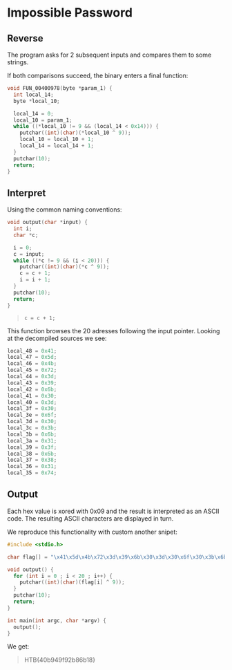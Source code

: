 # Impossible Password

## Reverse

The program asks for 2 subsequent inputs and compares them to some strings.

If both comparisons succeed, the binary enters a final function:

```c
void FUN_00400978(byte *param_1) {
  int local_14;
  byte *local_10;

  local_14 = 0;
  local_10 = param_1;
  while ((*local_10 != 9 && (local_14 < 0x14))) {
    putchar((int)(char)(*local_10 ^ 9));
    local_10 = local_10 + 1;
    local_14 = local_14 + 1;
  }
  putchar(10);
  return;
}
```

## Interpret

Using the common naming conventions:

```c
void output(char *input) {
  int i;
  char *c;

  i = 0;
  c = input;
  while ((*c != 9 && (i < 20))) {
    putchar((int)(char)(*c ^ 9));
    c = c + 1;
    i = i + 1;
  }
  putchar(10);
  return;
}
```

> `c = c + 1;`

This function browses the 20 adresses following the input pointer.
Looking at the decompiled sources we see:

```c
local_48 = 0x41;
local_47 = 0x5d;
local_46 = 0x4b;
local_45 = 0x72;
local_44 = 0x3d;
local_43 = 0x39;
local_42 = 0x6b;
local_41 = 0x30;
local_40 = 0x3d;
local_3f = 0x30;
local_3e = 0x6f;
local_3d = 0x30;
local_3c = 0x3b;
local_3b = 0x6b;
local_3a = 0x31;
local_39 = 0x3f;
local_38 = 0x6b;
local_37 = 0x38;
local_36 = 0x31;
local_35 = 0x74;
```

## Output

Each hex value is xored with 0x09 and the result is interpreted as an ASCII
code. The resulting ASCII characters are displayed in turn.

We reproduce this functionality with custom another snipet:

```c
#include <stdio.h>

char flag[] = "\x41\x5d\x4b\x72\x3d\x39\x6b\x30\x3d\x30\x6f\x30\x3b\x6b\x31\x3f\x6b\x38\x31\x74";

void output() {
  for (int i = 0 ; i < 20 ; i++) {
    putchar((int)(char)(flag[i] ^ 9));
  }
  putchar(10);
  return;
}

int main(int argc, char *argv) {
  output();
}
```

We get:

> HTB{40b949f92b86b18}
